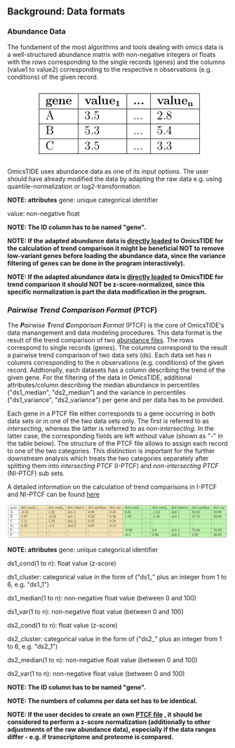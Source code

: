 
## Background: Data formats

### Abundance Data
The fundament of the most algorithms and tools dealing with omics data is a well-structured abundance matrix with non-negative integers or floats with the rows corresponding to the single records (genes) and the columns (value1 to value2) corresponding to the respective n observations (e.g. conditions) of the given record.

<p align="center">
  <img src="../images/qnorm-log2.png" />
</p>

OmicsTIDE uses abundance data as one of its input options. The user should have already modified the data by adapting the raw data e.g. using quantile-normalization or log2-transformation. 

**NOTE: attributes**
gene: unique categorical identifier

value: non-negative float

**NOTE: The ID column has to be named "gene".**

**NOTE: If the adapted abundance data is [directly loaded](TUTORIAL.md/###-First-option:-Loading-up-to-four-abundance-files-for-pairwise-trend-comparisons) to OmicsTIDE for the calculation of trend comparison it might be beneficial NOT to remove low-variant genes before loading the abundance data, since the variance filtering of genes can be done in the program interactively).**

**NOTE: If the adapted abundance data is [directly loaded](TUTORIAL.md/###-First-option:-Loading-up-to-four-abundance-files-for-pairwise-trend-comparisons) to OmicsTIDE for trend comparison it should NOT be z-score-normalized, since this specific normalization is part the data modification in the program.**

### ***P**airwise **T**rend **C**omparison **F**ormat* (PTCF)
The ***P**airwise **T**rend **C**omparison **F**ormat* (PTCF) is the core of OmicsTIDE's data manangement and data modeling procedures. This data format is the result of the trend comparison of two [abundance files](TUTORIAL.md/###-First-option:-Loading-up-to-four-abundance-files-for-pairwise-trend-comparisons). The rows correspond to single records (genes). The columns correspond to the result a pairwise trend comparison of two data sets (ds). Each data set has n columns corresponding to the n observations (e.g. conditions) of the given record. Addtionally, each datasets has a column describing the trend of the given gene. For the filtering of the data in OmicsTIDE, additional attributes/column describing the median abundance in percentiles ("ds1_median", "ds2_median") and the variance in percentiles ("ds1_variance", "ds2_variance") per gene and per data has to be provided.

Each gene in a PTCF file either corresponds to a gene occurring in both data sets or in one of the two data sets only. The first is referred to as *intersecting*, whereas the latter is referred to as *non-intersecting*. In the latter case, the corresponding fields are left without value (shown as "-" in the table below). The structure of the PTCF file allows to assign each record to one of the two categories. This distinction is important for the further downstream analysis which treats the two categories separately after splitting them into *intersecting PTCF* (I-PTCF) and *non-intersecting PTCF* (NI-PTCF) sub sets.

A detailed information on the calculation of trend comparisons in I-PTCF and NI-PTCF can be found [here](TRENDCOMPARISON.md)

<p align="center">
  <img src="../images/ptcf__.png" />
</p>

**NOTE: attributes**
gene: unique categorical identifier

ds1_cond(1 to n): float value (z-score)

ds1_cluster: categorical value in the form of ("ds1_" plus an integer from 1 to 6, e.g. "ds1_1")

ds1_median(1 to n): non-negative float value (between 0 and 100)

ds1_var(1 to n): non-negative float value (between 0 and 100)

ds2_cond(1 to n): float value (z-score)

ds2_cluster: categorical value in the form of ("ds2_" plus an integer from 1 to 6, e.g. "ds2_1")

ds2_median(1 to n): non-negative float value (between 0 and 100)

ds2_var(1 to n): non-negative float value (between 0 and 100)




**NOTE: The ID column has to be named "gene".**

**NOTE: The numbers of columns per data set has to be identical.**

**NOTE: If the user decides to create an own [PTCF file](TUTORIAL.md/###-Second-option:-Loading-PTCF-file-to-explore-a-pairwise-trend-comparison)
, it should be considered to perform a z-score normalization (additionally to other adjustments of the raw abundance data), especially if the data ranges differ - e.g. if transcriptome and proteome is compared.**
